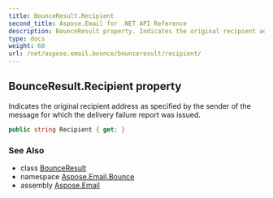 ```yaml
---
title: BounceResult.Recipient
second_title: Aspose.Email for .NET API Reference
description: BounceResult property. Indicates the original recipient address as specified by the sender of the message for which the delivery failure report was issued
type: docs
weight: 60
url: /net/aspose.email.bounce/bounceresult/recipient/
---
```

## BounceResult.Recipient property

Indicates the original recipient address as specified by the sender of the message for which the delivery failure report was issued.

```csharp
public string Recipient { get; }
```

### See Also

* class [BounceResult](../)
* namespace [Aspose.Email.Bounce](../../bounceresult/)
* assembly [Aspose.Email](../../../)


